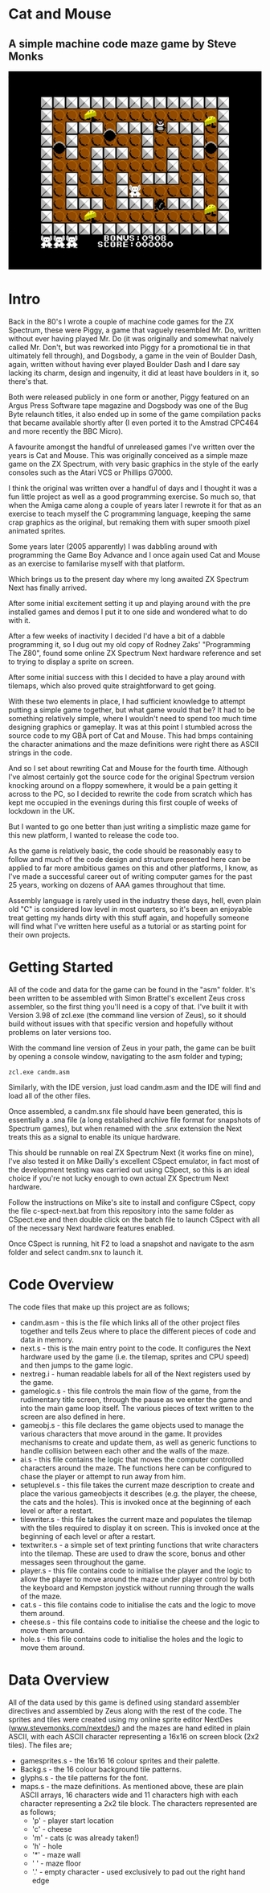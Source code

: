 # Cat and Mouse
## A simple machine code maze game by Steve Monks

![](candm.JPG)

# Intro
Back in the 80's I wrote a couple of machine code games for the ZX Spectrum, these were Piggy, a game that vaguely resembled Mr. Do, written without ever having played Mr. Do (it was originally and somewhat naively called Mr. Don't, but was reworked into Piggy for a promotional tie in that ultimately fell through), and Dogsbody, a game in the vein of Boulder Dash, again, written without having ever played Boulder Dash and I dare say lacking its charm, design and ingenuity, it did at least have boulders in it, so there's that.

Both were released publicly in one form or another, Piggy featured on an Argus Press Software tape magazine and Dogsbody was one of the Bug Byte relaunch titles, it also ended up in some of the game compilation packs that became available shortly after (I even ported it to the Amstrad CPC464 and more recently the BBC Micro).

A favourite amongst the handful of unreleased games I've written over the years is Cat and Mouse. This was originally conceived as a simple maze game on the ZX Spectrum, with very basic graphics in the style of the early consoles such as the Atari VCS or Phillips G7000.

I think the original was written over a handful of days and I thought it was a fun little project as well as a good programming exercise. So much so, that when the Amiga came along a couple of years later I rewrote it for that as an exercise to teach myself the C programming language, keeping the same crap graphics as the original, but remaking them with super smooth pixel animated sprites.

Some years later (2005 apparently) I was dabbling around with programming the Game Boy Advance and I once again used Cat and Mouse as an exercise to familarise myself with that platform.

Which brings us to the present day where my long awaited ZX Spectrum Next has finally arrived.

After some initial excitement setting it up and playing around with the pre installed games and demos I put it to one side and wondered what to do with it.

After a few weeks of inactivity I decided I'd have a bit of a dabble programming it, so I dug out my old copy of Rodney Zaks' "Programming The Z80", found some online ZX Spectrum Next hardware reference and set to trying to display a sprite on screen.

After some initial success with this I decided to have a play around with tilemaps, which also proved quite straightforward to get going.

With these two elements in place, I had sufficient knowledge to attempt putting a simple game together, but what game would that be? It had to be something relatively simple, where I wouldn't need to spend too much time designing graphics or gameplay. It was at this point I stumbled across the source code to my GBA port of Cat and Mouse. This had bmps containing the character animations and the maze definitions were right there as ASCII strings in the code.

And so I set about rewriting Cat and Mouse for the fourth time. Although I've almost certainly got the source code for the original Spectrum version knocking around on a floppy somewhere, it would be a pain getting it across to the PC, so I decided to rewrite the code from scratch which has kept me occupied in the evenings during this first couple of weeks of lockdown in the UK.

But I wanted to go one better than just writing a simplistic maze game for this new platform, I wanted to release the code too.

As the game is relatively basic, the code should be reasonably easy to follow and much of the code design and structure presented here can be applied to far more ambitious games on this and other platforms, I know, as I've made a successful career out of writing computer games for the past 25 years, working on dozens of AAA games throughout that time.

Assembly language is rarely used in the industry these days, hell, even plain old "C" is considered low level in most quarters, so it's been an enjoyable treat getting my hands dirty with this stuff again, and hopefully someone will find what I've written here useful as a tutorial or as starting point for their own projects.

# Getting Started
All of the code and data for the game can be found in the "asm" folder. It's been written to be assembled with Simon Brattel's excellent Zeus cross assembler, so the first thing you'll need is a copy of that. I've built it with Version 3.98 of zcl.exe (the command line version of Zeus), so it should build without issues with that specific version and hopefully without problems on later versions too.

With the command line version of Zeus in your path, the game can be built by opening a console window, navigating to the asm folder and typing;

```
zcl.exe candm.asm
```

Similarly, with the IDE version, just load candm.asm and the IDE will find and load all of the other files.

Once assembled, a candm.snx file should have been generated, this is essentially a .sna file (a long established archive file format for snapshots of Spectrum games), but when renamed with the .snx extension the Next treats this as a signal to enable its unique hardware.

This should be runnable on real ZX Spectrum Next (it works fine on mine), I've also tested it on Mike Dailly's excellent CSpect emulator, in fact most of the development testing was carried out using CSpect, so this is an ideal choice if you're not lucky enough to own actual ZX Spectrum Next hardware.

Follow the instructions on Mike's site to install and configure CSpect, copy the file c-spect-next.bat from this repository into the same folder as CSpect.exe and then double click on the batch file to launch CSpect with all of the necessary Next hardware features enabled.

Once CSpect is running, hit F2 to load a snapshot and navigate to the asm folder and select candm.snx to launch it.

# Code Overview
The code files that make up this project are as follows;

* candm.asm - this is the file which links all of the other project files together and tells Zeus where to place the different pieces of code and data in memory.
* next.s - this is the main entry point to the code. It configures the Next hardware used by the game (i.e. the tilemap, sprites and CPU speed) and then jumps to the game logic.
* nextreg.i - human readable labels for all of the Next registers used by the game.
* gamelogic.s - this file controls the main flow of the game, from the rudimentary title screen, through the pause as we enter the game and into the main game loop itself. The various pieces of text written to the screen are also defined in here.
* gameobj.s - this file declares the game objects used to manage the various characters that move around in the game. It provides mechanisms to create and update them, as well as generic functions to handle collision between each other and the walls of the maze.
* ai.s - this file contains the logic that moves the computer controlled characters around the maze. The functions here can be configured to chase the player or attempt to run away from him.
* setuplevel.s - this file takes the current maze description to create and place the various gameobjects it describes (e.g. the player, the cheese, the cats and the holes). This is invoked once at the beginning of each level or after a restart.
* tilewriter.s - this file takes the current maze and populates the tilemap with the tiles required to display it on screen. This is invoked once at the beginning of each level or after a restart.
* textwriter.s - a simple set of text printing functions that write characters into the tilemap. These are used to draw the score, bonus and other messages seen throughout the game.
* player.s - this file contains code to initialise the player and the logic to allow the player to move around the maze under player control by both the keyboard and Kempston joystick without running through the walls of the maze.
* cat.s - this file contains code to initialise the cats and the logic to move them around.
* cheese.s - this file contains code to initialise the cheese and the logic to move them around.
* hole.s - this file contains code to initialise the holes and the logic to move them around.

# Data Overview
All of the data used by this game is defined using standard assembler directives and assembled by Zeus along with the rest of the code. The sprites and tiles were created using my online sprite editor NextDes (www.stevemonks.com/nextdes/) and the mazes are hand edited in plain ASCII, with each ASCII character representing a 16x16 on screen block (2x2 tiles). The files are;
* gamesprites.s - the 16x16 16 colour sprites and their palette.
* Backg.s - the 16 colour background tile patterns.
* glyphs.s - the tile patterns for the font.
* maps.s - the maze definitions. As mentioned above, these are plain ASCII arrays, 16 characters wide and 11 characters high with each character representing a 2x2 tile block. The characters represented are as follows;
    * 'p' - player start location
    * 'c' - cheese
    * 'm' - cats (c was already taken!)
    * 'h' - hole
    * '*' - maze wall
    * ' ' - maze floor
    * '.' - empty character - used exclusively to pad out the right hand edge

